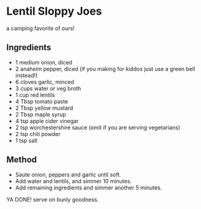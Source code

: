 # Lentil Sloppy Joes

a camping favorite of ours!

## Ingredients

- 1 medium onion, diced
- 2 anaheim pepper, diced (if you making for kiddos just use a green bell instead!)
- 6 cloves garlic, minced
- 3 cups water or veg broth
- 1 cup red lentils
- 4 Tbsp tomato paste
- 2 Tbsp yellow mustard
- 2 Tbsp maple syrup
- 4 tsp apple cider vinegar
- 2 tsp worchestershire sauce (omit if you are serving vegetarians)
- 2 tsp chili powder
- 1 tsp salt

## Method

- Saute onion, peppers and garlic until soft.
- Add water and lentils, and simmer 10 minutes.
- Add remaining ingredients and simmer another 5 minutes.

YA DONE! serve on bunly goodness.
